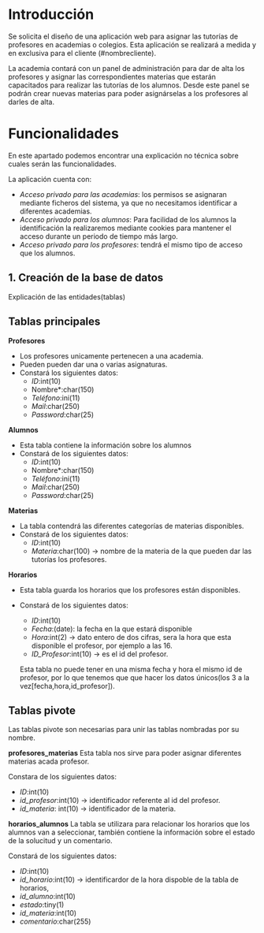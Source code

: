 # Introducción

Se solicita el diseño de una aplicación web para asignar las tutorías de profesores en academias o colegios. Esta aplicación se realizará a medida y en exclusiva para el cliente (#nombrecliente). 

La academia contará con un panel de administración para dar de alta los profesores y asignar las correspondientes materias que estarán capacitados para realizar las tutorías de los alumnos. Desde este panel se podrán crear nuevas materias para poder asignárselas a los profesores al darles de alta.

# Funcionalidades

En este apartado podemos encontrar una explicación no técnica sobre cuales serán las funcionalidades.

La aplicación cuenta con:

- *Acceso privado para las academias*: los permisos se asignaran mediante ficheros del sistema, ya que no necesitamos identificar a diferentes academias.
- *Acceso privado para los alumnos*: Para facilidad de los alumnos la identificación la realizaremos mediante cookies para mantener el acceso durante un periodo de tiempo más largo.
- *Acceso privado para los profesores*: tendrá el mismo tipo de acceso que los alumnos.


## 1. Creación de la base de datos

Explicación de las entidades(tablas)

## Tablas principales

**Profesores**
- Los profesores unicamente pertenecen a una academia.
- Pueden pueden dar una o varias asignaturas.
- Constará los siguientes datos:
  - *ID*:int(10)
  - Nombre*:char(150)
  - *Teléfono*:ini(11)
  - *Mail*:char(250)
  - *Password*:char(25)
 
**Alumnos**
  - Esta tabla contiene la información sobre los alumnos
  - Constará de los siguientes datos:
    - *ID*:int(10)
    - Nombre*:char(150)
    - *Teléfono*:ini(11)
    - *Mail*:char(250)
    - *Password*:char(25)

**Materias**
  - La tabla contendrá las diferentes categorías de materias disponibles.
  - Constará de los siguientes datos:
    - *ID*:int(10)
    - *Materia*:char(100) -> nombre de la materia de la que pueden dar las tutorías los profesores.

**Horarios**
- Esta tabla guarda los horarios que los profesores están disponibles.
- Constará de los siguientes datos:
  - *ID*:int(10)
  - *Fecha*:(date): la fecha en la que estará disponible 
  - *Hora*:int(2) -> dato entero de dos cifras, sera la hora que esta disponible el profesor, por ejemplo a las 16.
  - *ID_Profesor*:int(10) -> es el id del profesor.

  Esta tabla no puede tener en una misma fecha y hora el mismo id de profesor, por lo que tenemos que que hacer los datos únicos(los 3 a la vez[fecha,hora,id_profesor]).

## Tablas pivote

Las tablas pivote son necesarias para unir las tablas nombradas por su nombre.

**profesores_materias**
Esta tabla nos sirve para poder asignar diferentes materias acada profesor.

Constara de los siguientes datos:
- *ID*:int(10)
- *id_profesor*:int(10) -> identificador referente al id del profesor.
- *id_materia*: int(10) -> identificador de la materia.

**horarios_alumnos**
La tabla se utilizara para relacionar los horarios que los alumnos van a seleccionar, también contiene la información sobre el estado de la solucitud  y un comentario.

Constará de los siguientes datos:
- *ID*:int(10)
- *id_horario*:int(10) -> identificardor de la hora dispoble de la tabla de horarios, 
- *id_alumno*:int(10)
- *estado*:tiny(1)
- *id_materia*:int(10)
- *comentario*:char(255)

